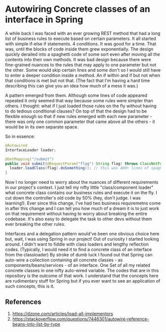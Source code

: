 # Autowiring Concrete classes of an interface in Spring

A while back I was faced with an ever growing REST method that had a long list of business rules to execute based on certain parameters. It all started with simple if-else if statements. 4 conditions. It was good for a time. That was, until the blocks of code inside them grew exponentially. The design quickly derailed into a spaghetti code of some sort even after moving all the contents into their own methods. It was bad design because there were fine-grained nuances to the rules that may apply to one parameter but not the other. Some would skip certain lines and some don't so I would still have to enter a deeper condition inside a method. An if within and if but not when that conditions is met but not that. (The fact that I'm having a hard time describing this can give you an idea how much of a mess it was.) 

A pattern emerged from them. Although some lines of code appeared repeated it only seemed that way because some rules were simpler than others. I thought: what if I just loaded those rules on the fly without having to do tedious conditional clauses? On top of that the design had to be flexible enough so that if new rules emerged with each new parameter - there was only one common parameter that came above all the others - it would be in its own separate space.

So in essence:
``` java
@Autowired
InterfaceLoader loader;

@GetMapping("/submit")
public void submit(@RequestParam("flag") String flag) throws ClassNotFoundException {
  loader.loadClass(flag).doSomething(); // this was 400+ lines of spaghetti code!
}
```

Now I no longer need to worry about the nuances of different requirements in our project's context. I just tell my nifty little "class/component loader" what concrete class contains our business rules and execute it on the fly. I cut down the controller's old code by 50% (hey, don't judge. I was learning!). Ever since this change, I've had two business requiremetns come in after this change and I can tell you how much of a dream it is to just work on that requirement without having to worry about breaking the entire codebase. It's also easy to delegate the task to other devs without them ever breaking the other rules.

Interfaces and a delegation pattern would've been one obvious choice here but, wait, I was using Spring in our project! Out of curiosity I started looking around. I didn't want to fiddle with class loaders and lengthy reflection codes. (Typically, I would need it to find a concrete class of an interface from the classloader) By stroke of dumb luck I found out that Spring can auto-wire a collection containing all concrete classes - as components/beans/services - of an interface. One Set of all my related concrete classes in one nifty auto-wired variable. The codes that are in this repository is the outcome of that work. I understand that the concepts here are rudimentary stuff for Spring but if you ever want to see an application of such concepts, this is it.

## References
1. https://dzone.com/articles/load-all-implementors
2. https://stackoverflow.com/questions/7446301/autowire-reference-beans-into-list-by-type
